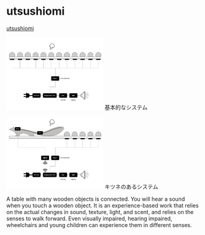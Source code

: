 # utsushiomi

<a href ="https://mathrax.com/contents/page10523">utsushiomi</a>

<img src="./system_basic.png" alt="system_basic" title="system basic" width=50%></img>
基本的なシステム

<img src="./system_fox.png" alt="system_fox" title="system fox" width=50%></img>
キツネのあるシステム

A table with many wooden objects is connected. You will hear a sound when you touch a wooden object. It is an experience-based work that relies on the actual changes in sound, texture, light, and scent, and relies on the senses to walk forward. Even visually impaired, hearing impaired, wheelchairs and young children can experience them in different senses.
